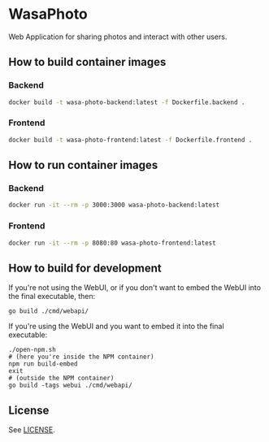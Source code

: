 # WasaPhoto

Web Application for sharing photos and interact with other users.

## How to build container images

### Backend

```sh
docker build -t wasa-photo-backend:latest -f Dockerfile.backend .
```

### Frontend

```sh
docker build -t wasa-photo-frontend:latest -f Dockerfile.frontend .
```

## How to run container images

### Backend

```sh
docker run -it --rm -p 3000:3000 wasa-photo-backend:latest
```

### Frontend

```sh
docker run -it --rm -p 8080:80 wasa-photo-frontend:latest
```

## How to build for development

If you're not using the WebUI, or if you don't want to embed the WebUI into the final executable, then:

```shell
go build ./cmd/webapi/
```

If you're using the WebUI and you want to embed it into the final executable:

```shell
./open-npm.sh
# (here you're inside the NPM container)
npm run build-embed
exit
# (outside the NPM container)
go build -tags webui ./cmd/webapi/
```

## License

See [LICENSE](LICENSE).
